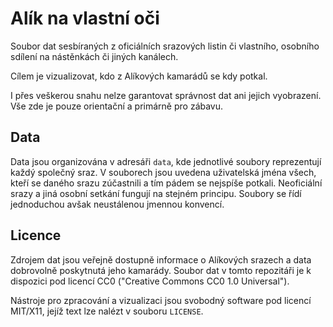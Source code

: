 # Alík na vlastní oči

Soubor dat sesbíraných z oficiálních srazových listin či vlastního,
osobního sdílení na nástěnkách či jiných kanálech.

Cílem je vizualizovat, kdo z Alíkových kamarádů se kdy potkal.

I přes veškerou snahu nelze garantovat správnost dat ani jejich
vyobrazení. Vše zde je pouze orientační a primárně pro zábavu.

## Data

Data jsou organizována v adresáři `data`, kde jednotlivé soubory
reprezentují každý společný sraz. V souborech jsou uvedena uživatelská
jména všech, kteří se daného srazu zúčastnili a tím pádem se nejspíše
potkali. Neoficiální srazy a jiná osobní setkání fungují na stejném
principu. Soubory se řídí jednoduchou avšak neustálenou jmennou
konvencí.

## Licence

Zdrojem dat jsou veřejně dostupně informace o Alíkových srazech a data
dobrovolně poskytnutá jeho kamarády. Soubor dat v tomto repozitáři je k
dispozici pod licencí CC0 ("Creative Commons CC0 1.0 Universal").

Nástroje pro zpracování a vizualizaci jsou svobodný software pod licencí
MIT/X11, jejíž text lze nalézt v souboru `LICENSE`.
